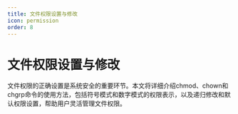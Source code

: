 ```yaml
---
title: 文件权限设置与修改
icon: permission
order: 8
---
```


# 文件权限设置与修改

文件权限的正确设置是系统安全的重要环节。本文将详细介绍chmod、chown和chgrp命令的使用方法，包括符号模式和数字模式的权限表示，以及递归修改和默认权限设置，帮助用户灵活管理文件权限。
